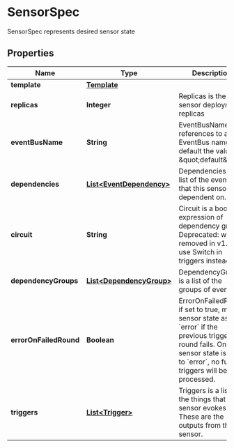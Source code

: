 

# SensorSpec

SensorSpec represents desired sensor state
## Properties

Name | Type | Description | Notes
------------ | ------------- | ------------- | -------------
**template** | [**Template**](Template.md) |  |  [optional]
**replicas** | **Integer** | Replicas is the sensor deployment replicas |  [optional]
**eventBusName** | **String** | EventBusName references to a EventBus name. By default the value is \&quot;default\&quot; |  [optional]
**dependencies** | [**List&lt;EventDependency&gt;**](EventDependency.md) | Dependencies is a list of the events that this sensor is dependent on. | 
**circuit** | **String** | Circuit is a boolean expression of dependency groups Deprecated: will be removed in v1.5, use Switch in triggers instead. |  [optional]
**dependencyGroups** | [**List&lt;DependencyGroup&gt;**](DependencyGroup.md) | DependencyGroups is a list of the groups of events. |  [optional]
**errorOnFailedRound** | **Boolean** | ErrorOnFailedRound if set to true, marks sensor state as &#x60;error&#x60; if the previous trigger round fails. Once sensor state is set to &#x60;error&#x60;, no further triggers will be processed. |  [optional]
**triggers** | [**List&lt;Trigger&gt;**](Trigger.md) | Triggers is a list of the things that this sensor evokes. These are the outputs from this sensor. | 



